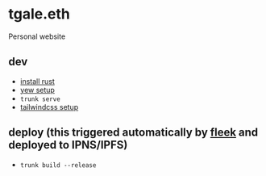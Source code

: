 # tgale.eth
Personal website

## dev
- [install rust](https://www.rust-lang.org/tools/install)
- [yew setup](https://yew.rs/docs/getting-started/introduction)
- `trunk serve`
- [tailwindcss setup](https://tailwindcss.com/blog/standalone-cli)

## deploy (this triggered automatically by [fleek](https://app.fleek.co/) and deployed to IPNS/IPFS)
- `trunk build --release`
 
